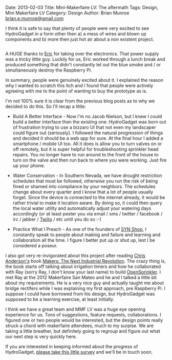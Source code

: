 Date: 2013-02-03
Title: Mini-Makerfaire LV: The aftermath
Tags: Design, Mini Makerfaire LV
Category: Design
Author: Brian Munroe <brian.e.munroe@gmail.com>

I think it is safe to say that plenty of people were very excited to see
HydroGadget in a form other then a) a mess of wires and blown up components
and b) more then just hot air about a non existent project.

<img src="http://smokingcircuits.files.wordpress.com/2013/02/img_0752.jpg?w=250&h=187" alt="" title="Hosted by imgur.com" />

A HUGE thanks to [Eric](http://smokingcircuits.me/) for taking over the
electronics.  That power supply was a tricky little guy.  Luckily for us, Eric
worked through a lunch break and produced something that didn't constantly let out
the blue smoke and / or simultaneously destroy the Raspberry Pi.

In summary, people were genuinely excited about it.  I explained the reason why I
wanted to scratch this itch and I found that people were actively agreeing with me to the
point of wanting to buy the prototype as is.

I'm not 100% sure it is clear from the previous blog posts as to why we decided
to do this.  So I'll recap a little:

* Build A Better Interface - Now I'm no Jacob Nielson, but I knew I could build a better interface then the existing one.  HydroGadget was born out of frustration trying to use a bizzaro UI that not even my landscaper could figure out (seriously).  I followed the natural progression of things and decided it should be a web app for sure. At the final hour I added a smartphone / mobile UI too.  All it does is allow you to turn valves on or off remotely, but it is super helpful for troubleshooting sprinkler head repairs.  You no longer have to run around to the front of the house to turn on the valve and then run back to where you were working.  Just fire up your phone.

* Water Conservation - In Southern Nevada, we have drought restriction schedules that must be followed, otherwise you run the risk of being fined or shamed into compliance by your neighbors.  The schedules change about every quarter and I know that a lot of people usually forget.  Since the device is connected to the internet already, it would be rather trivial to make it location aware.  By doing so, it could then query the local water utility and automatically adjust your watering days accordingly (or at least pester you via email / sms / twitter / facebook / irc / jabber / [Twilio](http://www.twilio.com/) / etc until you do so :-)

* Practice What I Preach - As one of the founders of [SYN Shop](http://synshop.org), I constantly speak to people about making and failure and learning and collaboration all the time.  I figure I better put up or shut up, lest I be considered a poseur.

I also got very re-invigorated about this project after reading [Chris
Anderson's](https://twitter.com/chr1sa) book [Makers: The Next Industrial
Revolution](http://www.amazon.com/Makers-The-New-Industrial-Revolution/dp/0307720950).
The crazy thing is, the book starts off talking about irrigation timers and how he
collaborated with Ray (sorry Ray, I don't know your last name) to build
[OpenSprinkler](http://www.opensprinkler.com/).  I met Ray at the 2012 Makerfaire
San Mateo and he and I talked a little bit about my requirements.  He is a very nice guy and actually taught me about bridge rectifers while I was explaining my first approach, pre Raspberry Pi.  I suppose I could have borrowed from his design, but HydroGadget was supposed to be a learning exercise, at least initially.

I think we have a great team and MMF LV was a huge eye opening experience for us.
Tons of suggestions, feature requests, collaborations.  I figured one or two
people would be interested, but the design points really struck a chord with
makerfaire attendees, much to my surpise.  We are taking a little breather, but
definitely going to regroup and figure out what our next step is very quickly here.

If you are interested in keeping informed about the progress of HydroGadget, [please take this little survey](http://hydrogadget.org/info/) and we'll be in touch soon.
